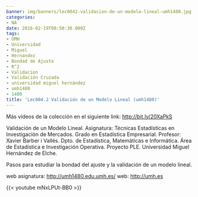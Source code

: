```yaml
---
banner: img/banners/lec0042-validacion-de-un-modelo-lineal-umh1480.jpg
categories:
- NA
date: 2016-02-19T08:50:30.000Z
tags:
- UMH
- Universidad
- Miguel
- Hernandez
- Bondad de Ajuste
- R^2
- Validacion
- Validación Cruzada
- universidad miguel hernández
- umh1480
- 1480
title: 'Lec004.2 Validación de un Modelo Lineal (umh1480)'
---
```


Más vídeos de la colección en el siguiente link: http://bit.ly/20XaPkS

Validación de un Modelo Lineal.
Asignatura: Técnicas Estadísticas en Investigación de Mercados.
Grado en Estadística Empresarial.
Profesor: Xavier Barber i Vallés.
Dpto. de Estadística, Matemáticas e Informática.
Área de Estadística e Investigación Operativa.
Proyecto PLE. Universidad Miguel Hernández de Elche.

Pasos para estudiar la bondad del ajuste y la validación de un modelo lineal.

web asignatura: http://umh1480.edu.umh.es/
web: http://umh.es

{{< youtube mNxLPUt-BB0 >}}
